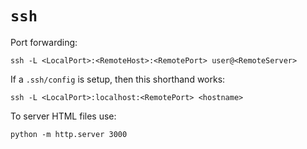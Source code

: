 # `ssh`

Port forwarding:

	ssh -L <LocalPort>:<RemoteHost>:<RemotePort> user@<RemoteServer>

If a `.ssh/config` is setup, then this shorthand works:

	ssh -L <LocalPort>:localhost:<RemotePort> <hostname>

To server HTML files use:

	python -m http.server 3000

